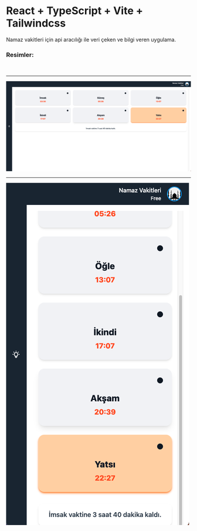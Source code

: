 # React + TypeScript + Vite + Tailwindcss
<p>Namaz vakitleri için api aracılığı ile veri çeken ve bilgi veren uygulama.</p>

### Resimler:
<br>
<hr>

![resim1](./images/image1.png)
<br>
<hr>

![resim2](./images/image2.png)